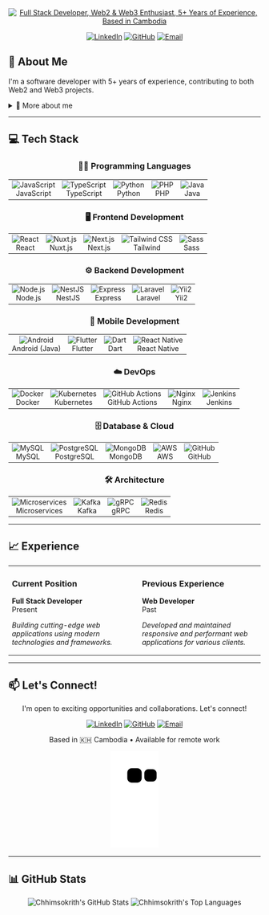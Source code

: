 <div align="center">
  <!-- Elegant Typing Animation -->
  <a href="https://git.io/typing-svg">
    <img src="https://readme-typing-svg.herokuapp.com?font=Roboto&weight=500&size=30&duration=3000&pause=1000&color=0366D6&center=true&vCenter=true&width=435&lines=Full+Stack+Developer;Web2+%26+Web3+Enthusiast;5%2B+Years+of+Experience;Based+in+Cambodia+%F0%9F%87%B0%F0%9F%87%AD" alt="Full Stack Developer, Web2 & Web3 Enthusiast, 5+ Years of Experience, Based in Cambodia" />
  </a>

  <!-- Simple, Clean Social Links -->
  <p>
    <a href="https://linkedin.com/in/your-profile"><img src="https://img.shields.io/badge/LinkedIn-0077B5?style=for-the-badge&logo=linkedin&logoColor=white" alt="LinkedIn" /></a>
    <a href="https://github.com/your-username"><img src="https://img.shields.io/badge/GitHub-100000?style=for-the-badge&logo=github&logoColor=white" alt="GitHub" /></a>
    <a href="mailto:your-email@example.com"><img src="https://img.shields.io/badge/Email-D14836?style=for-the-badge&logo=gmail&logoColor=white" alt="Email" /></a>
  </p>
</div>

## 🚀 About Me

I'm a software developer with 5+ years of experience, contributing to both Web2 and Web3 projects.

<details>
<summary>🏀 More about me</summary>
<br/>
- ✨ Passionate about expanding my Web3 development skills
- 🌱 Continuously learning advanced TypeScript patterns and blockchain development
- 💬 Feel free to ask me about full-stack development, React, or basketball!
- ⚡ Fun fact: I love spending my free time on the basketball court
</details>

<hr/>

## 💻 Tech Stack

<div align="center">

### 🧑‍💻 Programming Languages
<table>
  <tr>
    <td align="center" valign="top"><img src="https://techstack-generator.vercel.app/js-icon.svg" alt="JavaScript" width="65" height="65"/><br/>JavaScript</td>
    <td align="center" valign="top"><img src="https://techstack-generator.vercel.app/ts-icon.svg" alt="TypeScript" width="65" height="65"/><br/>TypeScript</td>
    <td align="center" valign="top"><img src="https://techstack-generator.vercel.app/python-icon.svg" alt="Python" width="65" height="65"/><br/>Python</td>
    <td align="center" valign="top"><img src="https://cdn.jsdelivr.net/gh/devicons/devicon/icons/php/php-original.svg" alt="PHP" width="65" height="65"/><br/>PHP</td>
    <td align="center" valign="top"><img src="https://techstack-generator.vercel.app/java-icon.svg" alt="Java" width="65" height="65"/><br/>Java</td>
  </tr>
</table>

### 🖥️ Frontend Development
<table>
  <tr>
    <td align="center" valign="top"><img src="https://cdn.jsdelivr.net/gh/devicons/devicon/icons/react/react-original.svg" alt="React" width="65" height="65"/><br/>React</td>
    <td align="center" valign="top"><img src="https://cdn.jsdelivr.net/gh/devicons/devicon/icons/nuxtjs/nuxtjs-original.svg" alt="Nuxt.js" width="65" height="65"/><br/>Nuxt.js</td>
    <td align="center" valign="top"><img src="https://cdn.jsdelivr.net/gh/devicons/devicon/icons/nextjs/nextjs-original.svg" alt="Next.js" width="65" height="65"/><br/>Next.js</td>
    <td align="center" valign="top"><img src="https://cdn.jsdelivr.net/gh/devicons/devicon/icons/tailwindcss/tailwindcss-original.svg" alt="Tailwind CSS" width="65" height="65"/><br/>Tailwind</td>
    <td align="center" valign="top"><img src="https://cdn.jsdelivr.net/gh/devicons/devicon/icons/sass/sass-original.svg" alt="Sass" width="65" height="65"/><br/>Sass</td>
  </tr>
</table>

### ⚙️ Backend Development
<table>
  <tr>
    <td align="center" valign="top"><img src="https://cdn.jsdelivr.net/gh/devicons/devicon/icons/nodejs/nodejs-original.svg" alt="Node.js" width="65" height="65"/><br/>Node.js</td>
    <td align="center" valign="top"><img src="https://cdn.jsdelivr.net/gh/devicons/devicon/icons/nestjs/nestjs-original.svg" alt="NestJS" width="65" height="65"/><br/>NestJS</td>
    <td align="center" valign="top"><img src="https://cdn.jsdelivr.net/gh/devicons/devicon/icons/express/express-original.svg" alt="Express" width="65" height="65"/><br/>Express</td>
    <td align="center" valign="top"><img src="https://cdn.jsdelivr.net/gh/devicons/devicon/icons/laravel/laravel-original.svg" alt="Laravel" width="65" height="65"/><br/>Laravel</td>
    <td align="center" valign="top"><img src="https://cdn.jsdelivr.net/gh/devicons/devicon/icons/yii/yii-original.svg" alt="Yii2" width="65" height="65"/><br/>Yii2</td>
  </tr>
</table>

### 📱 Mobile Development
<table>
  <tr>
    <td align="center" valign="top"><img src="https://cdn.jsdelivr.net/gh/devicons/devicon/icons/android/android-original.svg" alt="Android" width="65" height="65"/><br/>Android (Java)</td>
    <td align="center" valign="top"><img src="https://cdn.jsdelivr.net/gh/devicons/devicon/icons/flutter/flutter-original.svg" alt="Flutter" width="65" height="65"/><br/>Flutter</td>
    <td align="center" valign="top"><img src="https://cdn.jsdelivr.net/gh/devicons/devicon/icons/dart/dart-original.svg" alt="Dart" width="65" height="65"/><br/>Dart</td>
    <td align="center" valign="top"><img src="https://cdn.jsdelivr.net/gh/devicons/devicon/icons/react/react-original.svg" alt="React Native" width="65" height="65"/><br/>React Native</td>
  </tr>
</table>

### ☁️ DevOps
<table>
  <tr>
    <td align="center" valign="top"><img src="https://cdn.jsdelivr.net/gh/devicons/devicon/icons/docker/docker-original.svg" alt="Docker" width="65" height="65"/><br/>Docker</td>
    <td align="center" valign="top"><img src="https://cdn.jsdelivr.net/gh/devicons/devicon/icons/kubernetes/kubernetes-plain.svg" alt="Kubernetes" width="65" height="65"/><br/>Kubernetes</td>
    <td align="center" valign="top"><img src="https://cdn.jsdelivr.net/gh/devicons/devicon/icons/github/github-original.svg" alt="GitHub Actions" width="65" height="65"/><br/>GitHub Actions</td>
    <td align="center" valign="top"><img src="https://cdn.jsdelivr.net/gh/devicons/devicon/icons/nginx/nginx-original.svg" alt="Nginx" width="65" height="65"/><br/>Nginx</td>
    <td align="center" valign="top"><img src="https://cdn.jsdelivr.net/gh/devicons/devicon/icons/jenkins/jenkins-original.svg" alt="Jenkins" width="65" height="65"/><br/>Jenkins</td>
  </tr>
</table>

### 🗄️ Database & Cloud
<table>
  <tr>
    <td align="center" valign="top"><img src="https://cdn.jsdelivr.net/gh/devicons/devicon/icons/mysql/mysql-original.svg" alt="MySQL" width="65" height="65"/><br/>MySQL</td>
    <td align="center" valign="top"><img src="https://cdn.jsdelivr.net/gh/devicons/devicon/icons/postgresql/postgresql-original.svg" alt="PostgreSQL" width="65" height="65"/><br/>PostgreSQL</td>
    <td align="center" valign="top"><img src="https://cdn.jsdelivr.net/gh/devicons/devicon/icons/mongodb/mongodb-original.svg" alt="MongoDB" width="65" height="65"/><br/>MongoDB</td>
    <td align="center" valign="top"><img src="https://techstack-generator.vercel.app/aws-icon.svg" alt="AWS" width="65" height="65"/><br/>AWS</td>
    <td align="center" valign="top"><img src="https://techstack-generator.vercel.app/github-icon.svg" alt="GitHub" width="65" height="65"/><br/>GitHub</td>
  </tr>
</table>

### 🛠️ Architecture
<table>
  <tr>
    <td align="center" valign="top"><img src="https://cdn.jsdelivr.net/gh/devicons/devicon/icons/docker/docker-original.svg" alt="Microservices" width="65" height="65"/><br/>Microservices</td>
    <td align="center" valign="top"><img src="https://upload.wikimedia.org/wikipedia/commons/e/e7/Kafka_logo.svg" alt="Kafka" width="65" height="65"/><br/>Kafka</td>
    <td align="center" valign="top"><img src="https://upload.wikimedia.org/wikipedia/commons/a/a6/gRPC_logo.svg" alt="gRPC" width="65" height="65"/><br/>gRPC</td>
    <td align="center" valign="top"><img src="https://upload.wikimedia.org/wikipedia/commons/6/63/Redis_Logo.svg" alt="Redis" width="65" height="65"/><br/>Redis</td>
  </tr>
</table>
</div>

<hr/>

## 📈 Experience

<div align="center">
  <table>
    <tr>
      <td width="50%" valign="top" style="padding-right: 15px;">
        <h3>Current Position</h3>
        <p><strong>Full Stack Developer</strong><br/>Present</p>
        <p><em>Building cutting-edge web applications using modern technologies and frameworks.</em></p>
      </td>
      <td width="50%" valign="top" style="padding-left: 15px;">
        <h3>Previous Experience</h3>
        <p><strong>Web Developer</strong><br/>Past</p>
        <p><em>Developed and maintained responsive and performant web applications for various clients.</em></p>
      </td>
    </tr>
  </table>
</div>

<hr/>

## 📫 Let's Connect!

<div align="center">
  <p>I'm open to exciting opportunities and collaborations. Let's connect!</p>
  <p>
    <a href="https://linkedin.com/in/your-profile"><img src="https://img.shields.io/badge/LinkedIn-0077B5?style=for-the-badge&logo=linkedin&logoColor=white" alt="LinkedIn" /></a>
    <a href="https://github.com/your-username"><img src="https://img.shields.io/badge/GitHub-100000?style=for-the-badge&logo=github&logoColor=white" alt="GitHub" /></a>
    <a href="mailto:your-email@example.com"><img src="https://img.shields.io/badge/Email-D14836?style=for-the-badge&logo=gmail&logoColor=white" alt="Email" /></a>
  </p>
  <p>Based in 🇰🇭 Cambodia • Available for remote work</p>

  <!-- GitHub Contribution Grid Snake Animation -->
  <img src="https://raw.githubusercontent.com/rafaballerini/rafaballerini/output/github-contribution-grid-snake.svg" alt="GitHub Contribution Grid Snake Animation" />
</div>

<hr/>

## 📊 GitHub Stats

<div align="center">
  <img height="180em" src="https://github-readme-stats.vercel.app/api?username=chhimsokrith0&show_icons=true&theme=tokyonight&hide_border=true&count_private=true&include_all_commits=true" alt="Chhimsokrith's GitHub Stats" />
  <img height="180em" src="https://github-readme-stats.vercel.app/api/top-langs/?username=chhimsokrith0&layout=compact&theme=tokyonight&hide_border=true&langs_count=8" alt="Chhimsokrith's Top Languages" />
</div>



